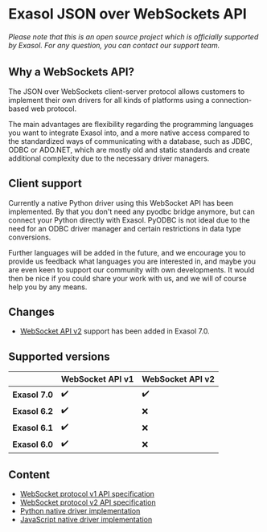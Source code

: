 # Exasol JSON over WebSockets API

###### Please note that this is an open source project which is officially supported by Exasol. For any question, you can contact our support team.

## Why a WebSockets API?

The JSON over WebSockets client-server protocol allows customers to 
implement their own drivers for all kinds of platforms using a 
connection-based web protocol. 

The main advantages are flexibility regarding the programming languages 
you want to integrate Exasol into, and a more native access compared to 
the standardized ways of communicating with a database, such as JDBC, 
ODBC or ADO.NET, which are mostly old and static standards and create
additional complexity due to the necessary driver managers.

## Client support

Currently a native Python driver using this WebSocket API has been
implemented. By that you don't need any pyodbc bridge anymore, but 
can connect your Python directly with Exasol. PyODBC is not ideal due
to the need for an ODBC driver manager and certain restrictions in 
data type conversions.

Further languages will be added in the future, and we encourage you
to provide us feedback what languages you are interested in, and 
maybe you are even keen to support our community with own developments. 
It would then be nice if you could share your work with us, and 
we will of course help you by any means. 

## Changes
* [WebSocket API v2](docs/WebsocketAPIV2.md) support has been added in Exasol 7.0.

## Supported versions
| | WebSocket API v1 | WebSocket API v2 |
| --- | --- | --- |
| **Exasol 7.0** | :heavy_check_mark: | :heavy_check_mark: |
| **Exasol 6.2** | :heavy_check_mark: | :x: |
| **Exasol 6.1** | :heavy_check_mark: | :x: |
| **Exasol 6.0** | :heavy_check_mark: | :x: |

## Content
* [WebSocket protocol v1 API specification](docs/WebsocketAPIV1.md)
* [WebSocket protocol v2 API specification](docs/WebsocketAPIV2.md)
* [Python native driver implementation](python/)
* [JavaScript native driver implementation](javascript/)
